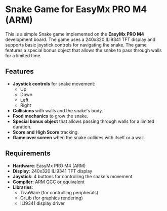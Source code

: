 # Snake Game for EasyMx PRO M4 (ARM)

This is a simple Snake game implemented on the **EasyMx PRO M4** development board. The game uses a 240x320 ILI9341 TFT display and supports basic joystick controls for navigating the snake. The game features a special bonus object that allows the snake to pass through walls for a limited time.

## Features

- **Joystick controls** for snake movement:
  - Up
  - Down
  - Left
  - Right
- **Collisions** with walls and the snake's body.
- **Food mechanics** to grow the snake.
- **Special bonus object** that allows passing through walls for a limited duration.
- **Score and High Score** tracking.
- **Game over screen** when the snake collides with itself or a wall.

## Requirements

- **Hardware**: EasyMx PRO M4 (ARM)
- **Display**: 240x320 ILI9341 TFT display
- **Joystick**: 4 buttons for controlling the snake's movement
- **Compiler**: ARM GCC or equivalent
- **Libraries**:
  - TivaWare (for controlling peripherals)
  - GrLib (for graphics rendering)
  - ILI9341 display driver
